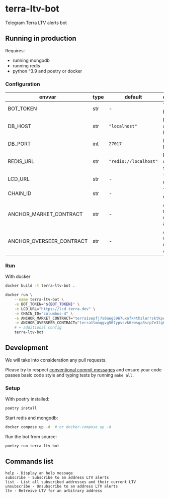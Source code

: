 # terra-ltv-bot
Telegram Terra LTV alerts bot

## Running in production

Requires:

- running mongodb
- running redis
- python ^3.9 and poetry or docker

### Configuration

| envvar                   | type | default               | description                     |
|--------------------------|------|-----------------------|---------------------------------|
| BOT_TOKEN                | str  | -                     | Telegram bot token              |
| DB_HOST                  | str  | `"localhost"`         | Mongo database host             |
| DB_PORT                  | int  | `27017`               | Mongo port host                 |
| REDIS_URL                | str  | `"redis://localhost"` | Redis url connexion string      |
| LCD_URL                  | str  | -                     | Terra lcd url                   |
| CHAIN_ID                 | str  | -                     | Terra chaind id                 |
| ANCHOR_MARKET_CONTRACT   | str  | -                     | Anchor market contract address  |
| ANCHOR_OVERSEER_CONTRACT | str  | -                     | Anchor overseer contact address |

### Run

With docker

```bash
docker build -t terra-ltv-bot .

docker run \
    --name terra-ltv-bot \
    -e BOT_TOKEN="${BOT_TOKEN}" \
    -e LCD_URL="https://lcd.terra.dev" \
    -e CHAIN_ID="columbus-4" \
    -e ANCHOR_MARKET_CONTRACT="terra1sepfj7s0aeg5967uxnfk4thzlerrsktkpelm5s" \
    -e ANCHOR_OVERSEER_CONTRACT="terra1tmnqgvg567ypvsvk6rwsga3srp7e3lg6u0elp8" \
    # + additional config
    terra-ltv-bot
```

## Development

We will take into consideration any pull requests.

Please try to respect [conventional commit messages](https://www.conventionalcommits.org/en/v1.0.0/) and ensure your code passes basic code style and typing tests by running `make all`.

### Setup

With poetry installed:

```bash
poetry install
```

Start redis and mongodb:

```bash
docker compose up -d  # or docker-compose up -d
```

Run the bot from source:

```bash
poetry run terra-ltv-bot
```

## Commands list

```
help - Display an help message
subscribe - Subscribe to an address LTV alerts
list - List all subscribed addresses and their current LTV
unsubscribe - Unsubscribe to an address LTV alerts
ltv - Retreive LTV for an arbitrary address
```
